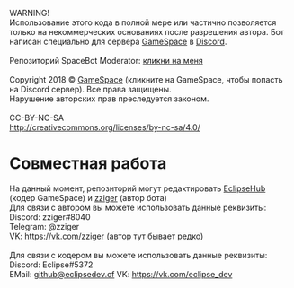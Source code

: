 WARNING!<br>
Использование этого кода в полной мере или частично позволяется только на некоммерческих основаниях после разрешения автора.
Бот написан специально для сервера [GameSpace](https://discord.io/gspace) в [Discord](https://discord.gg).<br><br>
Репозиторий SpaceBot Moderator: [кликни на меня](https://github.com/zziger/gamespacemoderator)<br><br>
Copyright 2018 © [GameSpace](https://discord.io/gspace) (кликните на GameSpace, чтобы попасть на Discord сервер). Все права защищены.<br>
Нарушение авторских прав преследуется законом.<br><br>
CC-BY-NC-SA<br>
http://creativecommons.org/licenses/by-nc-sa/4.0/
# Совместная работа
На данный момент, репозиторий могут редактировать [EclipseHub](https://github.com/EclipseHub) (кодер GameSpace) и [zziger](https://github.com/zziger) (автор бота)<br>
Для связи с автором вы можете использовать данные реквизиты:<br>
Discord: zziger#8040<br>
Telegram: @zziger<br>
VK: https://vk.com/zziger (автор тут бывает редко)<br><br>
Для связи с кодером вы можете использовать данные реквизиты:<br>
Discord: Eclipse#5372<br>
EMail: [github@eclipsedev.cf](mailto:github@eclipsedev.cf)
VK: https://vk.com/eclipse_dev
